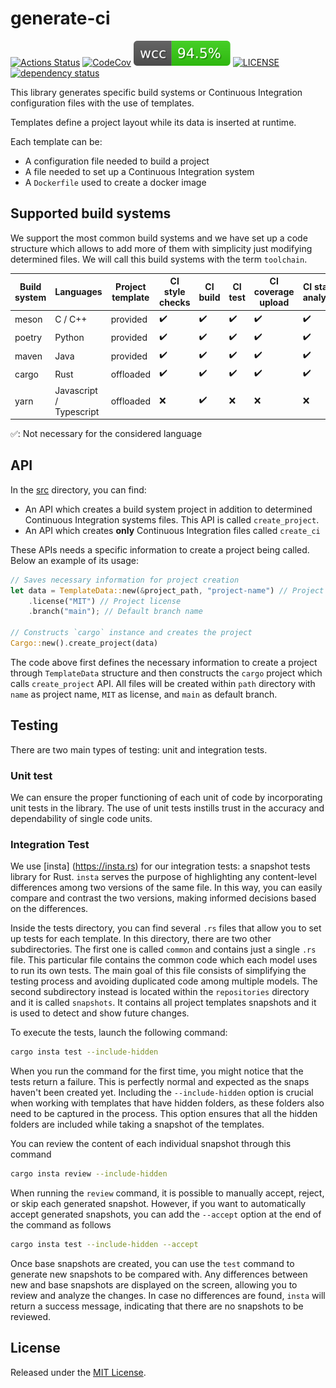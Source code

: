 # generate-ci

[![Actions Status][actions badge]][actions]
[![CodeCov][codecov badge]][codecov]
[![Wcc][wcc badge]][wcc]
[![LICENSE][license badge]][license]
[![dependency status][status badge]][status]

This library generates specific build systems
or Continuous Integration configuration files with the use of templates.

Templates define a project layout while its data is inserted
at runtime.

Each template can be:
- A configuration file needed to build a project
- A file needed to set up a Continuous Integration system
- A `Dockerfile` used to create a docker image

## Supported build systems

We support the most common build systems and we have set up a code structure
which allows to add more of them with simplicity just modifying determined
files. We will call this build systems with the term `toolchain`.

| Build system | Languages | Project template | CI style checks | CI build | CI test | CI coverage upload | CI static analysis | CI dynamic analisys | CI license checks |
| - | - | - | - | - | - | - | - | - | - |
| meson | C / C++ | provided | :heavy_check_mark: | :heavy_check_mark: | :heavy_check_mark: |:heavy_check_mark: | :heavy_check_mark: | :heavy_check_mark: | :heavy_check_mark: | :heavy_check_mark: |
| poetry | Python | provided | :heavy_check_mark: | :heavy_check_mark: | :heavy_check_mark: | :heavy_check_mark:  | :heavy_check_mark: | :white_check_mark: | :heavy_check_mark: |
| maven | Java | provided | :heavy_check_mark: | :heavy_check_mark: | :heavy_check_mark: | :heavy_check_mark: | :heavy_check_mark:  | :white_check_mark: | :heavy_check_mark: |
| cargo | Rust | offloaded | :heavy_check_mark: | :heavy_check_mark: | :heavy_check_mark: | :heavy_check_mark: | :heavy_check_mark: | :heavy_check_mark: | :heavy_check_mark: |
| yarn | Javascript / Typescript| offloaded | :x: | :heavy_check_mark:  | :x: | :x: | :x: | :white_check_mark: | :heavy_check_mark:  |

:white_check_mark:: Not necessary for the considered language

## API

In the [src](src/) directory, you can find:
- An API which creates a build system project in addition to determined
Continuous Integration systems files. This API is called `create_project`.
- An API which creates **only** Continuous Integration files called `create_ci`

These APIs needs a specific information to create a project being
called. Below an example of its usage:

```rust
// Saves necessary information for project creation
let data = TemplateData::new(&project_path, "project-name") // Project path and name
    .license("MIT") // Project license
    .branch("main"); // Default branch name

// Constructs `cargo` instance and creates the project
Cargo::new().create_project(data)
```

The code above first defines the necessary information to create a project through
`TemplateData` structure and then constructs the `cargo` project which
calls `create_project` API.
All files will be created within `path` directory with `name` as project name,
`MIT` as license, and `main` as default branch.

## Testing

There are two main types of testing: unit and integration tests.

### Unit test

We can ensure the proper functioning of each unit of code by incorporating
unit tests in the library. The use of unit tests instills trust in the accuracy
and dependability of single code units.

### Integration Test

We use [insta] (https://insta.rs) for our integration tests: a snapshot tests
library for Rust.
`insta` serves the purpose of highlighting any content-level differences
among two versions of the same file. In this way, you can easily compare and
contrast the two versions, making informed decisions based on the differences.

Inside the tests directory, you can find several `.rs` files that allow you to
set up tests for each template.
In this directory, there are two other subdirectories.
The first one is called `common` and contains just a single `.rs` file.
This particular file contains the common code which each model uses to run its own
tests. The main goal of this file consists of simplifying the testing process
and avoiding duplicated code among multiple models.
The second subdirectory instead is located within the `repositories` directory
and it is called `snapshots`. It contains all project templates snapshots and
it is used to detect and show future changes.

To execute the tests, launch the following command:

``` sh
cargo insta test --include-hidden
```

When you run the command for the first time, you might notice that the tests return a failure. This is perfectly normal and expected as the snaps haven't been created yet. Including the `--include-hidden` option is crucial when working with templates that have hidden folders, as these folders also need to be captured in the process. This option ensures that all the hidden folders are included while taking a snapshot of the templates.

You can review the content of each individual snapshot through this command

``` sh
cargo insta review --include-hidden
```

When running the `review` command, it is possible to manually accept, reject, 
or skip each generated snapshot.
However, if you want to automatically accept generated snapshots, you can add the `--accept`
option at the end of the command as follows

``` sh
cargo insta test --include-hidden --accept
```

Once base snapshots are created, you can use the `test` command to generate
new snapshots to be compared with. Any differences between new and base
snapshots are displayed on the screen, allowing you to review and analyze
the changes. In case no differences are found, `insta` will return a success message,
indicating that there are no snapshots to be reviewed.

## License

Released under the [MIT License](LICENSES/MIT.txt).

<!-- Links -->
[actions]: https://github.com/SoftengPoliTo/generate-ci/actions
[codecov]: https://codecov.io/gh/SoftengPoliTo/generate-ci
[wcc]: https://SoftengPolito.github.io/generate-ci/
[license]: LICENSES/MIT.txt
[status]: https://deps.rs/repo/github/SoftengPoliTo/generate-ci

<!-- Badges -->
[actions badge]: https://github.com/SoftengPoliTo/generate-ci/workflows/generate-ci/badge.svg
[codecov badge]: https://codecov.io/gh/SoftengPoliTo/generate-ci/branch/master/graph/badge.svg
[wcc badge]: .github/badges/wcc.svg
[license badge]: https://img.shields.io/badge/license-MIT-blue.svg
[status badge]: https://deps.rs/repo/github/SoftengPoliTo/generate-ci/status.svg
